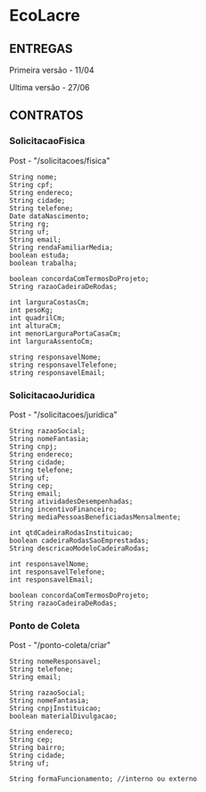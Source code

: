 # EcoLacre
## ENTREGAS ##
Primeira versão - 11/04

Ultima versão - 27/06

## CONTRATOS ##

### SolicitacaoFisica
Post - "/solicitacoes/fisica"

    String nome;
    String cpf;
    String endereco;
    String cidade;
    String telefone;
    Date dataNascimento;
    String rg;
    String uf;
    String email;
    String rendaFamiliarMedia;
    boolean estuda;
    boolean trabalha;

    boolean concordaComTermosDoProjeto;
    String razaoCadeiraDeRodas;

    int larguraCostasCm;
    int pesoKg;
    int quadrilCm;
    int alturaCm;
    int menorLarguraPortaCasaCm;
    int larguraAssentoCm;

    string responsavelNome;
    string responsavelTelefone;
    string responsavelEmail;

### SolicitacaoJuridica
Post - "/solicitacoes/juridica"

    String razaoSocial;
    String nomeFantasia;
    String cnpj;
    String endereco;
    String cidade;
    String telefone;
    String uf;
    String cep;
    String email;
    String atividadesDesempenhadas;
    String incentivoFinanceiro;
    String mediaPessoasBeneficiadasMensalmente;

    int qtdCadeiraRodasInstituicao;
    boolean cadeiraRodasSaoEmprestadas;
    String descricaoModeloCadeiraRodas;

    int responsavelNome;
    int responsavelTelefone;
    int responsavelEmail;

    boolean concordaComTermosDoProjeto;
    String razaoCadeiraDeRodas;


### Ponto de Coleta
Post - "/ponto-coleta/criar"

    String nomeResponsavel;
    String telefone;
    String email;

    String razaoSocial;
    String nomeFantasia;
    String cnpjInstituicao;
    boolean materialDivulgacao;

    String endereco;
    String cep;
    String bairro;
    String cidade;
    String uf;

    String formaFuncionamento; //interno ou externo